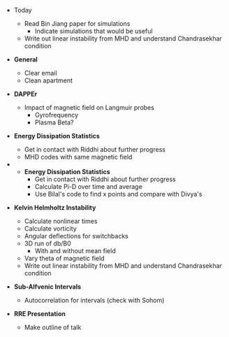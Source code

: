 - Today 
	- Read Bin Jiang paper for simulations
		- Indicate simulations that would be useful
	-  Write out linear instability from MHD and understand Chandrasekhar condition

- **General**
	- Clear email
	- Clean apartment

- **DAPPEr**
	- Impact of magnetic field on Langmuir probes
		- Gyrofrequency
		- Plasma Beta?

- **Energy Dissipation Statistics**
	- Get in contact with Riddhi about further progress
	- MHD codes with same magnetic field

- - **Energy Dissipation Statistics**
	- Get in contact with Riddhi about further progress
	- Calculate Pi-D over time and average
	- Use Bilal's code to find x points and compare with Divya's

- **Kelvin Helmholtz Instability**
	- Calculate nonlinear times
	- Calculate vorticity
	- Angular deflections for switchbacks
	- 3D run of db/B0
		- With and without mean field
	- Vary theta of magnetic field
	- Write out linear instability from MHD and understand Chandrasekhar condition

- **Sub-Alfvenic Intervals**
	- Autocorrelation for intervals (check with Sohom)

- **RRE Presentation**
	- Make outline of talk
